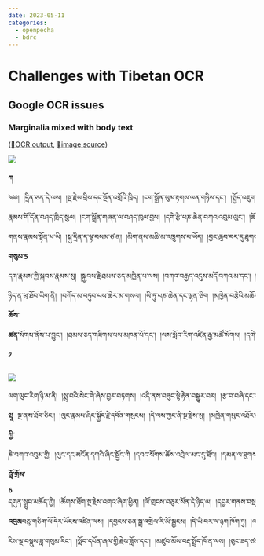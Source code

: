 ```yaml
---
date: 2023-05-11
categories:
  - openpecha
  - bdrc
---
```


# Challenges with Tibetan OCR


## Google OCR issues
### Marginalia mixed with body text
([🔗OCR output](https://github.com/OpenPecha-Data/I0A0DA3E3/blob/17c1ef7253cd1c5be5ef159b40774ee76c1fd512/I0A0DA3E3.opf/base/I1KG12989.txt#LL99-L118), [🔗image source](https://library.bdrc.io/show/bdr:W1KG12986?s=%2Fshow%2Fbdr%3AMW1KG12986%3Fprerender%3Dtrue%26prerender%3Dtrue%26part%3Dbdr%3AMW1KG12986_D20A36%26backToOutline%3Dtrue#open-viewer))

![](https://iiif.bdrc.io/bdr:I1KG12989::I1KG129890015.tif/full/3500,/0/default.png)
<pre>
<b>ཀ</b>
༄༅། །དྲིན་ཅན་དེ་ལས། །སྔ་རྗེས་བྲིས་དང་སྔོན་འགྲོའི་ཁྲིད། །ངག་སྒྲོན་སུམ་རྟགས་ལན་གཉིས་དང་། །སྤྱོད་འཇུག་ཡོན་ཏན་རིན་ཆེན་མཛོད། །དབྱངས་ཅན་སྒྲ་འགྲེལ་བསྐྱེད་རིམ་ཁྲིད། །དེ
རྣམས་གོ་དོན་བཤད་ཁྲིད་སྩལ། །ངག་སྒྲོན་གཞན་ལ་བཤད་ཁུལ་བྱས། །དགེ་རྩེ་པཎ་ཆེན་བཀའ་འབུམ་ལུང་། །ཆོ་ག་ཕྱག་ལེན་ཞིབ་པར་སྩལ། །ཟ་གྱོན་བྱེད་ལུགས་ཚུན་ཆད་ཀྱི། །བླང་དོར་ 
གནས་རྣམས་སྟོན་པ་ཡི། །སྐུ་དྲིན་ད་ལྟ་བསམ་ཙ་ན། །མིག་ནས་མཆི་མ་འཁྲུགས་པ་ཡོད། །བྱང་ཆུབ་བར་དུ་ཐུགས་རྗེས་ཟུངས། །ང་ལ་ཡོན་ཏན་ཅི་ཡོད་པ། །རྗེ་དེ་ཁོ་ནའི་ཐུགས་རྗེ་ཡིན། །དེ་ 
<b>གསུམ་5</b>
དག་རྣམས་ཀྱི་སྐབས་རྣམས་སུ། །སྐྱབས་རྗེ་ཐམས་ཅད་མཁྱེན་པ་ལས། །བཀའ་བརྒྱད་འདུས་མདོ་བཀའ་མ་དང་། །སྙིང་ཐིག་ཡ་བཞི་ཞི་ཁྲོ་སོགས། །དབང་ལུང་རྒྱ་ཆེན་ཐོབ་གྱུར་ཀྱང༌། །རང་ 
ཉིད་ན་ཕྲ་ཐོབ་ཡིག་ནི། །བཀོད་མ་བཏུབ་པས་ཆེར་མ་གསལ། །སི་ཏུ་པཎ་ཆེན་དང་ལྷན་ཅིག །མཁྱེན་བརྩེའི་མཆོད་དཔོན་ཤེས་རབ་ལས། །ས་སྐྱ་བཀའ་འབུམ་རྩེ་ལེ་ཡི། །གསུང་འབུམ་ལུང་
<b>ཆོས་</b>
<b>ཚན་</b>སོགས་ནོས་པ་བྱུང༌། །ཐམས་ཅད་གཟིགས་པས་མཁན་པོ་དང་། །ལས་སློབ་རིག་འཛིན་རྒྱ་མཚོ་སོགས། །དགེ་འདུན་འཚོགས་ལས་དགེ་ཚུལ་གྱི། །སྡོམ་པའི་བཀའ་དྲིན་སྩལ་བ་དང༌། །གཙུག
<b>༡</b>
</pre>

![](https://iiif.bdrc.io/bdr:I1KG12989::I1KG129890016.tif/full/3500,/0/default.png)

<pre>
ལག་ལུང་རིག་ཉི་མ་ནི། །སྨྲ་བའི་སེང་གེ་ཞེས་བྱར་བཏགས། །འདི་ནས་བཟུང་སྟེ་རྟེན་བསྒྱུར་བར། །རྩ་བ་བཞི་དང་འགལ་བ་མེད། །ཀློང་གསལ་བདུད་འདུལ་དབང་ཡོངས་རྫོགས། །རྗེ་ཡི་ཞལ་
<b>ཝཱ </b>སྔ་ནས་ཐོབ་ཅིང༌། །ལུང་རྣམས་ཞིང་སྐྱོང་རྗེ་དབོན་གསུངས། །དེ་ལས་ཀྱང་ནི་སྔ་རྗེས་སུ། །མཁྱེན་གསུང་འཐོར་བུ་པོད་གཉིས་དང༌། །མགོན་པོ་ཚོགས་བདག་པོད་ལུང་དང༌། །བཀའ་འདུས་མ་ <b>ཆོས་</b>
<b>ཀྱི་</b>
ཎི་བཀའ་འབུམ་གྱི། །ལུང་དང་མངོན་དགའི་ཞིང་སྦྱོང་གི །དབང་སོགས་ཆོས་འབྲེལ་མང་དུ་ཐོབ། །དམན་ལ་ཐུགས་གཙིགས་ཆེར་མཛད་དེ། །ཕ་མ་ལྟ་བུའི་སྐུ་དྲིན་བསྐྱངས། །ཀཿཐོག་དབྱར་ 
<b>བློ་གྲོས་
6</b>
དགུན་སྒྲུབ་མཆོད་ཀྱི། །ཚོགས་ཐོག་སྔ་རྗེས་འགའ་ཞིག་ཕྱིན། །ལོ་གྲངས་བཅུར་སོན་དེ་ཉིད་ལ། །དབྱར་གནས་བསྡད་ཅིང་བཤད་བྱའི་ཡན་ལག །འཚོགས་རྒྱུགས་ཕུལ་བའི་ཁུལ་ཡང་བྱས། བཀའ་
<b>འབུམ</b>བཅུ་གཅིག་ལོ་དེར་ཡོངས་འཛིན་ལས། །དབྱངས་ཅན་སྒྲ་འགྲེལ་རི་མོ་སྦྱངས། །དེ་ཡི་བར་ལ་ཉག་ཁོག་ཏུ། །འབྲུ་ལྡོམ་དབྱར་སྟོད་ཁྲོམ་ཁོག་སོགས། །དཀར་ལྡོམ་ཕྱིན་ཅིང་བཅུ་གཉིས་ལོར། །ས་
རིས་ལྔ་བསྡུས་ཟླ་གསུམ་རིང༌། །སློབ་དཔོན་ཞལ་གྱི་རྗེས་ཟློས་དང་། །མཛུབ་མོས་བརྡ་སྤྲོད་ཁོ་ན་ལས། །ཅུང་ཟད་ཙམ་ཡང་མ་ཤེས་སོ། །ཀཿཐོག་འདུ་ཁང་ཞིང་སྒྲུབ་ཀྱི། །འཚོགས་ཕྱིན་བདེ་སྨོན་
</pre>
